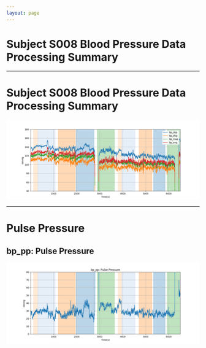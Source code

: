 ```yaml
---
layout: page
---
```


# Subject S008 Blood Pressure Data Processing Summary




---
# Subject S008 Blood Pressure Data Processing Summary

![Subject S008 Blood Pressure Data Processing Summary - Overlay](images/S008_bp_features_overlay.png)

---
# Pulse Pressure

## bp_pp: Pulse Pressure
![bp_pp: Pulse Pressure](images/S008_bp_features_bp_pp.png)
